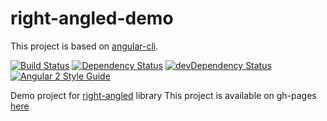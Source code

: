 # right-angled-demo

This project is based on [angular-cli](https://github.com/angular/angular-cli).

[![Build Status](https://travis-ci.org/eastbanctechru/right-angled-demo.svg?branch=master)](https://travis-ci.org/eastbanctechru/right-angled-demo)
[![Dependency Status](https://david-dm.org/eastbanctechru/right-angled-demo.svg)](https://david-dm.org/eastbanctechru/right-angled-demo)
[![devDependency Status](https://david-dm.org/eastbanctechru/right-angled-demo/dev-status.svg)](https://david-dm.org/eastbanctechru/right-angled-demo?type=dev)
[![Angular 2 Style Guide](https://mgechev.github.io/angular2-style-guide/images/badge.svg)](https://angular.io/styleguide)

Demo project for [right-angled](https://github.com/eastbanctechru/right-angled) library
This project is available on gh-pages [here](https://eastbanctechru.github.io/right-angled-demo)
